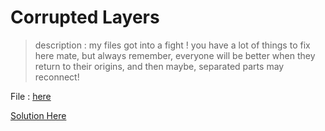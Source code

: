 # Corrupted Layers 

> description : my files got into a fight ! you have a lot of things to fix here mate, but always remember,
>  everyone will be better when they return to their origins, and then maybe, separated parts may reconnect!

File : [here](;)


[Solution Here](Solution.md)
